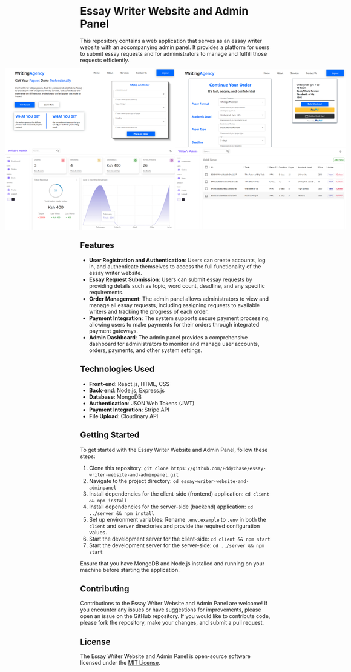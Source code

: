 # Essay Writer Website and Admin Panel

This repository contains a web application that serves as an essay writer website with an accompanying admin panel. It provides a platform for users to submit essay requests and for administrators to manage and fulfill those requests efficiently.

<div style="display: flex; justify-content: center; align-items: center" margin-bottom:15px>
    <img src="admin/public/writerhp.png" alt="Image 1" width="450">
    <img src="admin/public/writercheckout.png" alt="Image 2" width="450">
</div>

<div style="display: flex; justify-content: center; align-items: center">
    <img src="admin/public/adminhome.png" alt="Image 1" width="450">
    <img src="admin/public/adminlist.png" alt="Image 2" width="450">
</div>

## Features

- **User Registration and Authentication**: Users can create accounts, log in, and authenticate themselves to access the full functionality of the essay writer website.
- **Essay Request Submission**: Users can submit essay requests by providing details such as topic, word count, deadline, and any specific requirements.
- **Order Management**: The admin panel allows administrators to view and manage all essay requests, including assigning requests to available writers and tracking the progress of each order.
- **Payment Integration**: The system supports secure payment processing, allowing users to make payments for their orders through integrated payment gateways.
- **Admin Dashboard**: The admin panel provides a comprehensive dashboard for administrators to monitor and manage user accounts, orders, payments, and other system settings.

## Technologies Used

- **Front-end**: React.js, HTML, CSS
- **Back-end**: Node.js, Express.js
- **Database**: MongoDB
- **Authentication**: JSON Web Tokens (JWT)
- **Payment Integration**: Stripe API
- **File Upload**: Cloudinary API

## Getting Started

To get started with the Essay Writer Website and Admin Panel, follow these steps:

1. Clone this repository: `git clone https://github.com/Eddychase/essay-writer-website-and-adminpanel.git`
2. Navigate to the project directory: `cd essay-writer-website-and-adminpanel`
3. Install dependencies for the client-side (frontend) application: `cd client && npm install`
4. Install dependencies for the server-side (backend) application: `cd ../server && npm install`
5. Set up environment variables: Rename `.env.example` to `.env` in both the `client` and `server` directories and provide the required configuration values.
6. Start the development server for the client-side: `cd client && npm start`
7. Start the development server for the server-side: `cd ../server && npm start`

Ensure that you have MongoDB and Node.js installed and running on your machine before starting the application.

## Contributing

Contributions to the Essay Writer Website and Admin Panel are welcome! If you encounter any issues or have suggestions for improvements, please open an issue on the GitHub repository. If you would like to contribute code, please fork the repository, make your changes, and submit a pull request.

## License

The Essay Writer Website and Admin Panel is open-source software licensed under the [MIT License](https://opensource.org/licenses/MIT).

